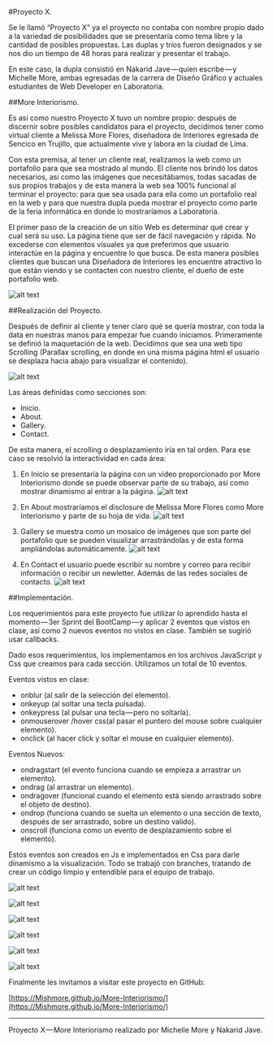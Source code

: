 #Proyecto X.



Se le llamó “Proyecto X” ya el proyecto no contaba con nombre propio dado a la variedad de posibilidades que se presentaría como tema libre y la cantidad de posibles propuestas. Las duplas y tríos fueron designados y se nos dio un tiempo de 48 horas para realizar y presentar el trabajo.

En este caso, la dupla consistió en Nakarid Jave — quien escribe — y Michelle More, ambas egresadas de la carrera de Diseño Gráfico y actuales estudiantes de Web Developer en Laboratoria.


##More Interiorismo.

Es así como nuestro Proyecto X tuvo un nombre propio: después de discernir sobre posibles candidatos para el proyecto, decidimos tener como virtual cliente a Melissa More Flores, diseñadora de Interiores egresada de Sencico en Trujillo, que actualmente vive y labora en la ciudad de Lima.

Con esta premisa, al tener un cliente real, realizamos la web como un portafolio para que sea mostrado al mundo. El cliente nos brindó los datos necesarios, así como las imágenes que necesitábamos, todas sacadas de sus propios trabajos y de esta manera la web sea 100% funcional al terminar el proyecto: para que sea usada para ella como un portafolio real en la web y para que nuestra dupla pueda mostrar el proyecto como parte de la feria informática en donde lo mostraríamos a Laboratoria.

El primer paso de la creación de un sitio Web es determinar qué crear y cual será su uso. La página tiene que ser de fácil navegación y rápida. No excederse con elementos visuales ya que preferimos que usuario interactúe en la página y encuentre lo que busca. De esta manera posibles clientes que buscan una Diseñadora de Interiores les encuentre atractivo lo que están viendo y se contacten con nuestro cliente, el dueño de este portafolio web.

![alt text](assets/img/screenshot/demo/deco01.jpg "render")


##Realización del Proyecto.

Después de definir al cliente y tener claro qué se quería mostrar, con toda la data en nuestras manos para empezar fue cuando iniciamos.
Primeramente se definió la maquetación de la web. Decidimos que sea una web tipo Scrolling (Parallax scrolling, en donde en una misma página html el usuario se desplaza hacia abajo para visualizar el contenido).

![alt text](assets/img/screenshot/demo/scroll.jpg "scroll")

Las áreas definidas como secciones son:
- Inicio.
- About.
- Gallery.
- Contact.

De esta manera, el scrolling o desplazamiento iría en tal orden. Para ese caso se resolvió la interactividad en cada área:

1. En Inicio se presentaría la página con un video proporcionado por More Interiorismo donde se puede observar parte de su trabajo, así como mostrar dinamismo al entrar a la página.
![alt text](assets/img/screenshot/demo/inicio.png "about")

2. En About mostraríamos el disclosure de Melissa More Flores como More Interiorismo y parte de su hoja de vida.
![alt text](assets/img/screenshot/demo/about.png "about")

3. Gallery se muestra como un mosaico de imágenes que son parte del portafolio que se pueden visualizar arrastrándolas y de esta forma ampliándolas automáticamente.
![alt text](assets/img/screenshot/demo/galeria.png "galeria")

4. En Contact el usuario puede escribir su nombre y correo para recibir información o recibir un newletter. Además de las redes sociales de contacto.
![alt text](assets/img/screenshot/demo/contacto.png "contacto")


##Implementación.

Los requerimientos para este proyecto fue utilizar lo aprendido hasta el momento — 3er Sprint del BootCamp — y aplicar 2 eventos que vistos en clase, así como 2 nuevos eventos no vistos en clase. También se sugirió usar callbacks.

Dado esos requerimientos, los implementamos en los archivos JavaScript y Css que creamos para cada sección. Utilizamos un total de 10 eventos.

Eventos vistos en clase:
- onblur (al salir de la selección del elemento).
- onkeyup (al soltar una tecla pulsada).
- onkeypress (al pulsar una tecla — pero no soltarla).
- onmouserover /hover css(al pasar el puntero del mouse sobre cualquier elemento).
- onclick (al hacer click y soltar el mouse en cualquier elemento).

Eventos Nuevos:
- ondragstart (el evento funciona cuando se empieza a arrastrar un elemento).
- ondrag (al arrastrar un elemento).
- ondragover (funcional cuando el elemento está siendo arrastrado sobre el objeto de destino).
- ondrop (funciona cuando se suelta un elemento o una sección de texto, después de ser arrastrado, sobre un destino valido).
- onscroll (funciona como un evento de desplazamiento sobre el elemento).

Estos eventos son creados en Js e implementados en Css para darle dinamismo a la visualización.
Todo se trabajó con branches, tratando de crear un código limpio y entendible para el equipo de trabajo.

![alt text](assets/img/screenshot/js/contact1.jpg "js1")

![alt text](assets/img/screenshot/js/contact2.jpg "js2")

![alt text](assets/img/screenshot/js/drag1.jpg "js3")

![alt text](assets/img/screenshot/js/img-data.jpg "js4")

![alt text](assets/img/screenshot/js/scroll1.jpg "js5")

![alt text](assets/img/screenshot/js/scroll2.jpg "js6")


Finalmente les invitamos a visitar este proyecto en GitHub:

[https://Mishmore.github.io/More-Interiorismo/](https://Mishmore.github.io/More-Interiorismo/)


---
Proyecto X — More Interiorismo realizado por Michelle More y Nakarid Jave.
